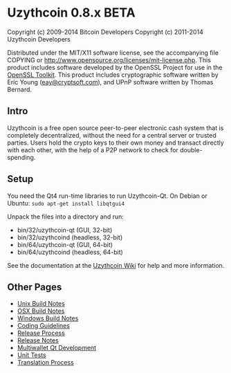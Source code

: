 Uzythcoin 0.8.x BETA
====================

Copyright (c) 2009-2014 Bitcoin Developers
Copyright (c) 2011-2014 Uzythcoin Developers

Distributed under the MIT/X11 software license, see the accompanying
file COPYING or http://www.opensource.org/licenses/mit-license.php.
This product includes software developed by the OpenSSL Project for use in the [OpenSSL Toolkit](http://www.openssl.org/). This product includes
cryptographic software written by Eric Young ([eay@cryptsoft.com](mailto:eay@cryptsoft.com)), and UPnP software written by Thomas Bernard.


Intro
---------------------
Uzythcoin is a free open source peer-to-peer electronic cash system that is
completely decentralized, without the need for a central server or trusted
parties.  Users hold the crypto keys to their own money and transact directly
with each other, with the help of a P2P network to check for double-spending.


Setup
---------------------
You need the Qt4 run-time libraries to run Uzythcoin-Qt. On Debian or Ubuntu:
	`sudo apt-get install libqtgui4`

Unpack the files into a directory and run:

- bin/32/uzythcoin-qt (GUI, 32-bit)
- bin/32/uzythcoind (headless, 32-bit)
- bin/64/uzythcoin-qt (GUI, 64-bit)
- bin/64/uzythcoind (headless, 64-bit)

See the documentation at the [Uzythcoin Wiki](http://uzythcoin.info)
for help and more information.


Other Pages
---------------------
- [Unix Build Notes](build-unix.md)
- [OSX Build Notes](build-osx.md)
- [Windows Build Notes](build-msw.md)
- [Coding Guidelines](coding.md)
- [Release Process](release-process.md)
- [Release Notes](release-notes.md)
- [Multiwallet Qt Development](multiwallet-qt.md)
- [Unit Tests](unit-tests.md)
- [Translation Process](translation_process.md)
